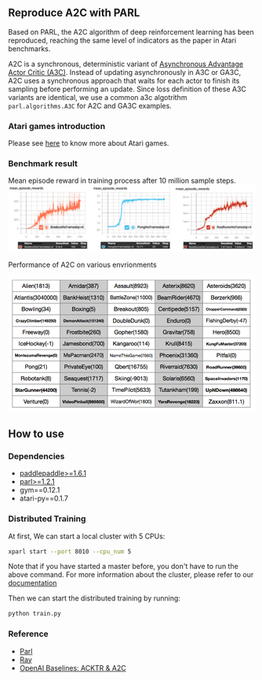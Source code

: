 ## Reproduce A2C with PARL
Based on PARL, the A2C algorithm of deep reinforcement learning has been reproduced, reaching the same level of indicators as the paper in Atari benchmarks.

A2C is a synchronous, deterministic variant of [Asynchronous Advantage Actor Critic (A3C)](https://arxiv.org/abs/1602.01783). Instead of updating asynchronously in A3C or GA3C, A2C uses a synchronous approach that waits for each actor to finish its sampling before performing an update. Since loss definition of these A3C variants are identical, we use a common a3c algotrithm `parl.algorithms.A3C` for A2C and GA3C examples.

### Atari games introduction
Please see [here](https://gym.openai.com/envs/#atari) to know more about Atari games.

### Benchmark result
Mean episode reward in training process after 10 million sample steps.
![learninng_curve](learning_curve.png)

Performance of A2C on various envrionments

<p align="center">
<img src="result.png" alt="result" width="700"/>
</p>


## How to use
### Dependencies
+ [paddlepaddle>=1.6.1](https://github.com/PaddlePaddle/Paddle)
+ [parl>=1.2.1](https://github.com/PaddlePaddle/PARL)
+ gym==0.12.1
+ atari-py==0.1.7


### Distributed Training

At first, We can start a local cluster with 5 CPUs:

```bash
xparl start --port 8010 --cpu_num 5
```

Note that if you have started a master before, you don't have to run the above
command. For more information about the cluster, please refer to our
[documentation](https://parl.readthedocs.io/en/latest/parallel_training/setup.html)

Then we can start the distributed training by running:

```bash
python train.py
```

### Reference
+ [Parl](https://parl.readthedocs.io/en/latest/parallel_training/setup.html)
+ [Ray](https://github.com/ray-project/ray)
+ [OpenAI Baselines: ACKTR & A2C](https://openai.com/blog/baselines-acktr-a2c/)
